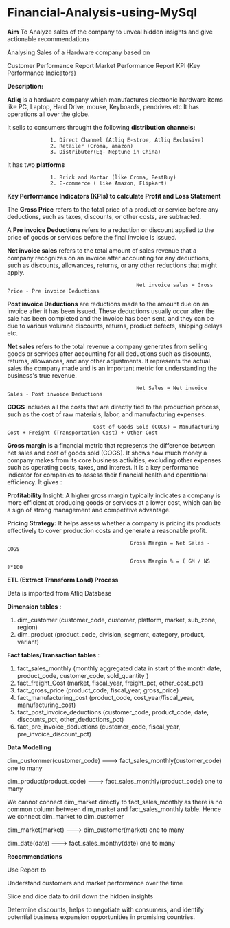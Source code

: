 # Financial-Analysis-using-MySql

**Aim** To Analyze sales of the company to unveal hidden insights and give actionable recommendations

Analysing Sales of a Hardware company based on

Customer Performance Report
Market Performance Report
KPI (Key Performance Indicators)

**Description:**

**Atliq** is a hardware company which manufactures electronic hardware items like PC, Laptop, Hard Drive, mouse, Keyboards, pendrives etc It has operations all over the globe.

It sells to consumers throught the following **distribution channels:**

                  1. Direct Channel (Atliq E-stroe, Atliq Exclusive)
                  2. Retailer (Croma, amazon)
                  3. Distributer(Eg- Neptune in China)

It has two **platforms**

                  1. Brick and Mortar (like Croma, BestBuy)
                  2. E-commerce ( like Amazon, Flipkart)

**Key Performance Indicators (KPIs)  to calculate Profit and Loss Statement**

The **Gross Price** refers to the total price of a product or service before any deductions, such as taxes, discounts, or other costs, are subtracted.

A **Pre invoice Deductions** refers to a reduction or discount applied to the price of goods or services before the final invoice is issued.

**Net invoice sales** refers to the total amount of sales revenue that a company recognizes on an invoice after accounting for any deductions, such as discounts, allowances, returns, or any other reductions that might apply.

                                              Net invoice sales = Gross Price - Pre invoice Deductions

**Post invoice Deductions** are reductions made to the amount due on an invoice after it has been issued. These deductions usually occur after the sale has been completed and the invoice has been sent, and they can be due to various volumne discounts, returns, product defects, shipping delays etc.

**Net sales** refers to the total revenue a company generates from selling goods or services after accounting for all deductions such as discounts, returns, allowances, and any other adjustments. It represents the actual sales the company made and is an important metric for understanding the business's true revenue.

                                              Net Sales = Net invoice Sales - Post invoice Deductions

**COGS** includes all the costs that are directly tied to the production process, such as the cost of raw materials, labor, and manufacturing expenses.
                                              
                                Cost of Goods Sold (COGS) = Manufacturing Cost + Freight (Transportation Cost) + Other Cost    

**Gross margin** is a financial metric that represents the difference between net sales and cost of goods sold (COGS). It shows how much money a company makes from its core business activities, excluding other expenses such as operating costs, taxes, and interest. It is a key performance indicator for companies to assess their financial health and operational efficiency. It gives :

**Profitability** Insight: A higher gross margin typically indicates a company is more efficient at producing goods or services at a lower cost, which can be a sign of strong management and competitive advantage.

**Pricing Strategy:** It helps assess whether a company is pricing its products effectively to cover production costs and generate a reasonable profit.


                                            Gross Margin = Net Sales - COGS

                                            Gross Margin % = ( GM / NS )*100
                                              

**ETL (Extract Transform Load) Process**

Data is imported from Atliq Database

**Dimension tables** : 
1. dim_customer (customer_code, customer, platform, market, sub_zone, region)
2. dim_product (product_code, division, segment, category, product, variant)

**Fact tables/Transaction tables** : 

1. fact_sales_monthly (monthly aggregated data in start of the month date, product_code, customer_code, sold_quantity )
2. fact_freight_Cost (market, fiscal_year, freight_pct, other_cost_pct)
3. fact_gross_price (product_code, fiscal_year, gross_price)
4. fact_manufacturing_cost (product_code, cost_year/fiscal_year, manufacturing_cost)
5. fact_post_invoice_deductions (customer_code, product_code, date, discounts_pct, other_deductions_pct)
6. fact_pre_invoice_deductions (customer_code, fiscal_year, pre_invoice_discount_pct)



                                                




**Data Modelling**

dim_custommer(customer_code) ---> fact_sales_monthly(customer_code) one to many

dim_product(product_code) ---> fact_sales_monthly(product_code) one to many

We cannot connect dim_market directly to fact_sales_monthly as there is no common column between dim_market and fact_sales_monthly table. Hence we connect dim_market to dim_customer

dim_market(market) ---> dim_customer(market) one to many

dim_date(date) ---> fact_sales_monthy(date) one to many



**Recommendations**

Use Report to

Understand customers and market performance over the time

Slice and dice data to drill down the hidden insights

Determine discounts, helps to negotiate with consumers, and identify potential business expansion opportunities in promising countries.
